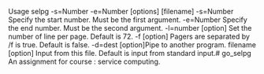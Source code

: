 Usage
selpg -s=Number -e=Number [options] [filename]
-s=Number Specify the start number. Must be the first argument.
-e=Number Specify the end number. Must be the second argument.
-l=number [option] Set the number of line per page. Default is 72.
-f [option] Pagers are separated by /f is true. Default is false.
-d=dest [option]Pipe to another program.
filename [option] Input from this file. Default is input from standard input.# go_selpg
An assignment for course : service computing. 

